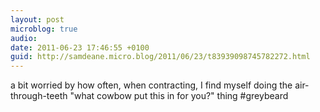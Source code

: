 ```yaml
---
layout: post
microblog: true
audio: 
date: 2011-06-23 17:46:55 +0100
guid: http://samdeane.micro.blog/2011/06/23/t83939098745782272.html
---
```

a bit worried by how often, when contracting, I find myself doing the air-through-teeth "what cowbow put this in for you?" thing #greybeard
